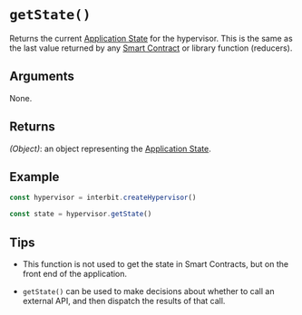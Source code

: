 # `getState()`

Returns the current [Application
State](../key-concepts/README.md#application-state) for the hypervisor.
This is the same as the last value returned by any [Smart
Contract](../key-concepts/README.md#smart-contracts) or library function
(reducers).


## Arguments

None.


## Returns

*(Object)*: an object representing the [Application
State](../key-concepts/README.md#application-state).


## Example

```js
const hypervisor = interbit.createHypervisor()

const state = hypervisor.getState()
```


## Tips

* This function is not used to get the state in Smart Contracts, but on
  the front end of the application.

* `getState()` can be used to make decisions about whether to call an
  external API, and then dispatch the results of that call.
